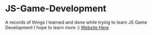 # JS-Game-Development 
A records of things I learned and done while trying to learn JS Game Development I hope to learn more :)
<a href="https://pizza-jsgamedev-journey.netlify.app/"> Website Here </a>
